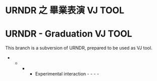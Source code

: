 # URNDR 之 畢業表演 VJ TOOL
# URNDR - Graduation VJ TOOL

This branch is a subversion of URNDR, prepared to be used as VJ tool. 

- - - - Experimental interaction - - - -